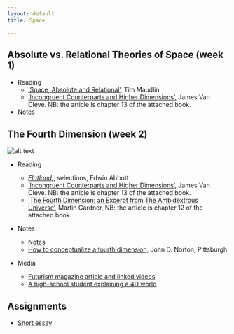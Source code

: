 ```yaml
---
layout: default
title: Space

---
```



## Absolute vs. Relational Theories of Space (week 1)

+ Reading
	+ [‘Space, Absolute and Relational’,](Maud.pdf) Tim Maudlin
	+ [‘Incongruent Counterparts and Higher Dimensions’,](/metaphysics/big.pdf) James Van Cleve. NB: the article is chapter 13 of the attached book. 
+ [Notes](handout1.pdf)


## The Fourth Dimension (week 2)

![alt text](teserect.gif)


+ Reading
	+ [*Flatland*,](flat), selections, Edwin Abbott
	+ [‘Incongruent Counterparts and Higher Dimensions’,](/metaphysics/big.pdf) James Van Cleve. NB: the article is chapter 13 of the attached book. 
	+ [‘The Fourth Dimension: an Excerpt from The Ambidextrous Universe’,](/metaphysics/big.pdf) Martin Gardner, NB: the article is chapter 12 of the attached book.

+ Notes
	+ [Notes](handout2.pdf)
	+ [How to conceptualize a fourth dimension,](http://www.pitt.edu/~jdnorton/teaching/HPS_0410/chapters/four_dimensions/index.html) John D. Norton, Pittsburgh

+ Media
	+ [Futurism magazine article and linked videos](https://futurism.com/new-perspectives-imagining-a-4d-world/)
	+ [A high-school student explaining a 4D world](https://www.youtube.com/watch?v=eGguwYPC32I)

## Assignments
+ [Short essay](essay)
